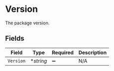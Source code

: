 # Version

The package version.


## Fields

| Field              | Type               | Required           | Description        |
| ------------------ | ------------------ | ------------------ | ------------------ |
| `Version`          | **string*          | :heavy_minus_sign: | N/A                |